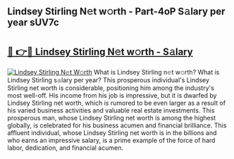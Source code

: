 ## Lindsey Stirling N𝚎t w𝚘rth - Part-4oP S𝚊lary per year sUV7c

# <h2><a href="http://gc1vqw.nevu.top/?p=Lindsey+Stirling">🔗 👉🔴 Lindsey Stirling N𝚎t w𝚘rth - S𝚊lary</a></h2>

[![Lindsey Stirling N𝚎t W𝚘rth](https://i.imgur.com/Oavwk0R.jpeg)](http://gc1vqw.nevu.top/?p=Lindsey+Stirling)
What is Lindsey Stirling n𝚎t w𝚘rth? What is Lindsey Stirling s𝚊lary per year?
This prosperous individual's Lindsey Stirling net worth is considerable, positioning him among the industry's most well-off. His income from his job is impressive, but it is dwarfed by Lindsey Stirling net worth, which is rumored to be even larger as a result of his varied business activities and valuable real estate investments. This prosperous man, whose Lindsey Stirling net worth is among the highest globally, is celebrated for his business acumen and financial brilliance. This affluent individual, whose Lindsey Stirling net worth is in the billions and who earns an impressive salary, is a prime example of the force of hard labor, dedication, and financial acumen.
